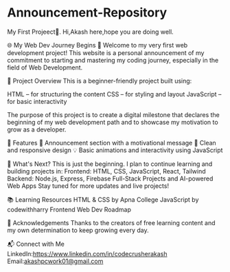 # Announcement-Repository
My First Projeect🚀.
Hi,Akash here,hope you are doing well.

🌐 My Web Dev Journey Begins 🚀
Welcome to my very first web development project! This website is a personal announcement of my commitment to starting and mastering my coding journey, especially in the field of Web Development.

📌 Project Overview
This is a beginner-friendly project built using:

HTML – for structuring the content
CSS – for styling and layout
JavaScript – for basic interactivity

The purpose of this project is to create a digital milestone that declares the beginning of my web development path and to showcase my motivation to grow as a developer.

🎯 Features
📰 Announcement section with a motivational message
🎨 Clean and responsive design
💡 Basic animations and interactivity using JavaScript

🚀 What's Next?
This is just the beginning. I plan to continue learning and building projects in:
Frontend: HTML, CSS, JavaScript, React, Tailwind
Backend: Node.js, Express, Firebase
Full-Stack Projects and AI-powered Web Apps
Stay tuned for more updates and live projects!

📚 Learning Resources
HTML & CSS by Apna College
JavaScript by codewithharry
Frontend Web Dev Roadmap

🙌 Acknowledgements
Thanks to the creators of free learning content and my own determination to keep growing every day.

📬 Connect with Me
LinkedIn:https://www.linkedin.com/in/codecrusherakash
Email:akashpcwork01@gmail.com

